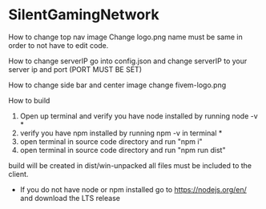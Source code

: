 # SilentGamingNetwork

How to change top nav image Change logo.png name must be same in order to not have to edit code.

How to change serverIP go into config.json and change serverIP to your server ip and port (PORT MUST BE SET)

How to change side bar and center image change fivem-logo.png

How to build
1. Open up terminal and verify you have node installed by running node -v *
2. verify you have npm installed by running npm -v in terminal * 
3. open terminal in source code directory and run "npm i"
4. open terminal in source code directory and run "npm run dist"

build will be created in dist/win-unpacked all files must be included to the client.

* If you do not have node or npm installed go to https://nodejs.org/en/ and download the LTS release
